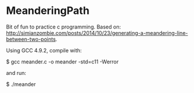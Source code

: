 # MeanderingPath
Bit of fun to practice c programming. Based on: http://simianzombie.com/posts/2014/10/23/generating-a-meandering-line-between-two-points.

Using GCC 4.9.2, compile with: 

$ gcc meander.c -o meander -std=c11 -Werror

and run:

$ ./meander
